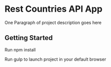 # Rest Countries API App

One Paragraph of project description goes here

## Getting Started

Run npm install

Run gulp to launch project in your default browser